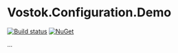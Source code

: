 # Vostok.Configuration.Demo

[![Build status](https://ci.appveyor.com/api/projects/status/github/vostok/configuration.demo?svg=true&branch=master)](https://ci.appveyor.com/project/vostok/configuration.demo/branch/master)
[![NuGet](https://img.shields.io/nuget/v/Vostok.Configuration.Demo.svg)](https://www.nuget.org/packages/Vostok.Configuration.Demo)

...
